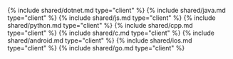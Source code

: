 {% include shared/dotnet.md type="client" %}
{% include shared/java.md type="client" %}
{% include shared/js.md type="client" %}
{% include shared/python.md type="client" %}
{% include shared/cpp.md type="client" %}
{% include shared/c.md type="client" %}
{% include shared/android.md type="client" %}
{% include shared/ios.md type="client" %}
{% include shared/go.md type="client" %}